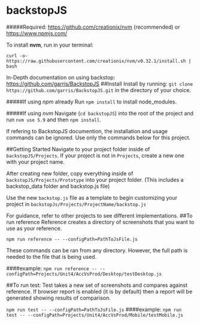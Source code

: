 # backstopJS 

#####Required:
https://github.com/creationix/nvm (recommended) or https://www.npmjs.com/

To install **nvm**, run in your terminal:

 ```curl -o- https://raw.githubusercontent.com/creationix/nvm/v0.32.1/install.sh | bash```

In-Depth documentation on using backstop: https://github.com/garris/BackstopJS
##Install
Install by running:
```git clone https://github.com/garris/BackstopJS.git```
in the directory of your choice. 

#####If using *npm* already
Run ```npm install``` to install node_modules. 

#####If using *nvm* 
Navigate (```cd backstopJS```) into the root of the project and run ```nvm use 5.9``` and then ```npm install```.

If refering to BackstopJS documention, the installation and usage commands can be ignored. Use only the commands below for this project.

##Getting Started
Navigate to your project folder inside of ```backstopJS/Projects```.  If your project is not in ```Projects```, create a new one with your project name.  


After creating new folder, copy everything inside of ```backstopJS/Projects/Prototype``` into your project folder.  (This includes a backstop_data folder and backstop.js file)

Use the new ```backstop.js``` file as a template to begin customizing your project in ```backstopJs/Projects/ProjectName/backstop.js```

For guidance, refer to other projects to see different implementations. 
##To run reference
Reference creates a directory of screenshots that you want to use as your reference.

```npm run reference -- --configPath=PathToJsFile.js```

These commands can be ran from any directory. However, the full path is needed to the file that is being used.


####example:
```npm run reference -- --configPath=Projects/Unit4/AccVsProd/Desktop/testDesktop.js```

##To run test:
Test takes a new set of screenshots and compares against reference. If browser report is enabled (it is by default) then a report will be generated showing results of comparison. 

```npm run test -- --configPath=PathToJsFile.js```
####example:
```npm run test -- --configPath=Projects/Unit4/AccVsProd/Mobile/testMobile.js```




